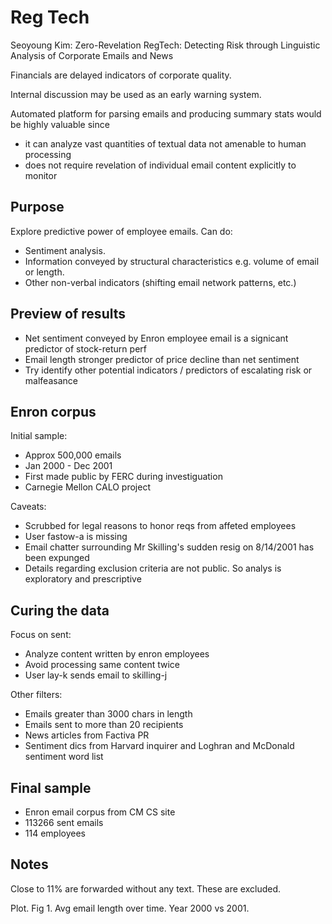 # Reg Tech

Seoyoung Kim: Zero-Revelation RegTech: Detecting Risk through Linguistic Analysis of Corporate Emails and News

Financials are delayed indicators of corporate quality.

Internal discussion may be used as an early warning system.

Automated platform for parsing emails and producing summary stats would be highly valuable since

* it can analyze vast quantities of textual data not amenable to human processing
* does not require revelation of individual email content explicitly to monitor

## Purpose

Explore predictive power of employee emails. Can do:

* Sentiment analysis.
* Information conveyed by structural characteristics e.g. volume of email or length.
* Other non-verbal indicators (shifting email network patterns, etc.)

## Preview of results

* Net sentiment conveyed by Enron employee email is a signicant predictor of stock-return perf
* Email length stronger predictor of price decline than net sentiment
* Try identify other potential indicators / predictors of escalating risk or malfeasance

## Enron corpus

Initial sample:

* Approx 500,000 emails
* Jan 2000 - Dec 2001
* First made public by FERC during investiguation
* Carnegie Mellon CALO project

Caveats:

* Scrubbed for legal reasons to honor reqs from affeted employees
* User fastow-a is missing
* Email chatter surrounding Mr Skilling's sudden resig on 8/14/2001 has been expunged
* Details regarding exclusion criteria are not public. So analys is exploratory and prescriptive

## Curing the data

Focus on sent:

* Analyze content written by enron employees
* Avoid processing same content twice
* User lay-k sends email to skilling-j

Other filters:

* Emails greater than 3000 chars in length
* Emails sent to more than 20 recipients
* News articles from Factiva PR
* Sentiment dics from Harvard inquirer and Loghran and McDonald sentiment word list

## Final sample

* Enron email corpus from CM CS site
* 113266 sent emails
* 114 employees

##  Notes

Close to 11% are forwarded without any text. These are excluded.

Plot.
Fig 1. Avg email length over time.
Year 2000 vs 2001.

